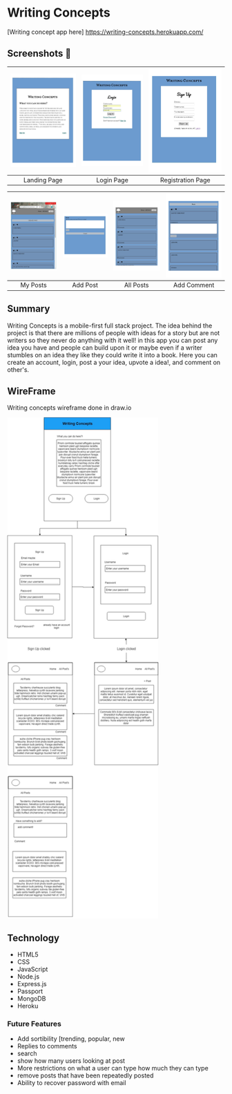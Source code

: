 # Writing Concepts
[Writing concept app here] https://writing-concepts.herokuapp.com/

## Screenshots 📸
| <img alt="Landing Page" src="https://github.com/ChrisGantz/stories-client/blob/master/assets/landingpage.jpg" width="350"> | <img alt="Login Page" src="https://github.com/ChrisGantz/stories-client/blob/master/assets/login.jpg" width="350"> | <img alt="Registration Page" src="https://github.com/ChrisGantz/stories-client/blob/master/assets/sign-up.jpg" width="350"> |
|:---:|:---:|:---:|
| Landing Page | Login Page | Registration Page |

| <img alt="My Posts" src="https://github.com/ChrisGantz/stories-client/blob/master/assets/dashboard.jpg" width="350"> | <img alt="add Post" src="https://github.com/ChrisGantz/stories-client/blob/master/assets/postpg.jpg" width="350"> | <img alt="All Posts" src="https://github.com/ChrisGantz/stories-client/blob/master/assets/allposts.jpg" width="350"> | <img alt="comment post" src="https://github.com/ChrisGantz/stories-client/blob/master/assets/commentspg.jpg" width="350"> |
|:---:|:---:|:---:|:---:|
| My Posts | Add Post | All Posts | Add Comment |

## Summary
Writing Concepts is a mobile-first full stack project. The idea behind the project is that there are millions of people with ideas for a story but are not writers so they never do anything with it well! in this app you can post any idea you have and people can build upon it or maybe even if a writer stumbles on an idea they like they could write it into a book. Here you can create an account, login, post a your idea, upvote a idea!, and comment on other's.

## WireFrame
Writing concepts wireframe done in draw.io

<img alt="Landing Page" src="https://github.com/ChrisGantz/stories-client/blob/master/assets/WireFrameWritingConcepts.jpg" width="350">


## Technology

* HTML5
* CSS
* JavaScript
* Node.js
* Express.js
* Passport
* MongoDB
* Heroku

### Future Features
- Add sortibility [trending, popular, new
- Replies to comments
- search
- show how many users looking at post
- More restrictions on what a user can type how much they can type
- remove posts that have been repeatedly posted
- Ability to recover password with email
